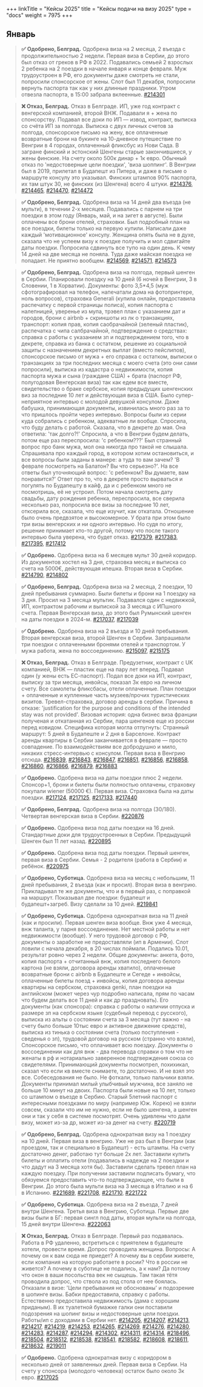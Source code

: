 +++
linkTitle = "Кейсы 2025"
title = "Кейсы подачи на визу 2025"
type = "docs"
weight = 7975
+++


## Январь


> **✅ Одобрено, Белград.** Одобрена виза на 2 месяца, 2 въезда с продолжительностью 2 недели. Первая виза в Сербии, до этого был отказ от греков в РФ в 2022. Подавались семьей 2 взрослых 2 ребенка на 2 поездки в начале января и конце февраля. Муж трудоустроен в РФ, его документы даже смотреть не стали, попросили спонсорское от жены. Слот был 11 декабря, попросили вернуть паспорта так как у них длинные праздники. Утром отвезла паспорта, в 15:00 забрала вклеенные.
> [#214301](https://t.me/c/1608823685/14535/214301)


> **❌ Отказ, Белград.** Отказ в Белграде. ИП, уже год контракт с венгерской компанией, второй ВНЖ. Подавали я + жена по спонсорству. Подавал все доки по ИП — извод, контракт, выписка со счёта ИП за полгода. Выписка с двух личных счетов за полгода, спонсорское письмо на жену, все оплаченные возвратные брони на букинге на 10-дневное путешествие по Венгрии в 4 городах, оплаченный фликсбус из Нови Сада. В загране финский и эстонский Шенгены старые закончившиеся, у жены финские. На счету около 500к динар + 1к евро. Обычный отказ по 'недостоверные цели поездки', 'виза шоппинг'. В Венгрии был в 2019, прилетал в Будапешт из Питера, и даже в письме о маршруте консулу это указывал. Финских штампов 90% паспорта, их там штук 30, не финских (из Шенгена) всего 4 штуки.
> [#214376](https://t.me/c/1608823685/14535/214376), [#214465](https://t.me/c/1608823685/14535/214465), [#214470](https://t.me/c/1608823685/14535/214470), [#214472](https://t.me/c/1608823685/14535/214472)


> **✅ Одобрено, Белград.** Одобрена виза на 14 дней два въезда (не мульти), в течении 2-х месяцев. Подавались с парнем на три поездки в этом году (Январь, май, и на зигет в августе). Были оплачены все брони отелей, страховки. Был подробный план на все поездки, билеты только на первую купили. Написали даже каждый 'мотивационное' консулу. Женщина опять была не в духе, сказала что не успеем визу к поездке получить и мол сдвигайте даты поездки. Попросила сдвинуть все тупо на один день. К чему 14 дней на две месяца не поняла. Туда даже майская поездка не попадает. Не приятно вообщем.
> [#214569](https://t.me/c/1608823685/14535/214569), [#214571](https://t.me/c/1608823685/14535/214571), [#214573](https://t.me/c/1608823685/14535/214573)


> **✅ Одобрено, Белград.** Одобрена виза на полгода, первый шенген в Сербии. Планировали поездку на 10 дней (6 ночей в Венгрии, 3 в Словении, 1 в Хорватии). Документы: фото 3,5*4,5 (муж сфотографировал на телефон, напечатали дома на фотопринтере, ноль вопросов), страховка Generali (купила онлайн, предоставила распечатку с первой страницы полиса), копия паспорта с налепницей, уверенье из мупа, трэвел план с указанием дат и городов, брони с airbnb + скриншоты из лк о транзакциях, транспорт: копия прав, копия саобрачайной (зеленый пластик), распечатка с чипа салбрачайной, подтверждение о средствах: справка с работы с указанием зп и подтверждением того, что в декрете, справка из банка с остатком, решение из социальной защиты с назначением декретных выплат (вместо пейслипов), спонсорское письмо от мужа + его справка c остатком, выписки о транзакциях за три последних месяца с моего счета (это они сами попросили), выписка из кадастра о недвижимости, копия паспорта мужа и сына (граждане США) + брата (паспорт РФ, полугодовая Венгерская виза) так как едем все вместе, свидетельство о браке сербское, копия предыдущих шенгенских виз за последние 10 лет и действующая виза в США. Было супер-неприятное интервью с молодой девушкой консулом. Даже бабушка, принимающая документы, извинилась много раз за то что пришлось пройти через интервью. Вопросы были из серии куда собрались с ребенком, адекватные ли вообще. Спросила, что буду делать с работой. Сказала, что в декрете до мая. Она ответила: 'так долго?!' Спросила, а что в Венгрии будем делать, потом еще раз переспросила: 'с ребенком???' Был странный вопрос про банк мужа, мол она никогда про такой не слышала. Спрашивала про каждый город, в котором хотим остановиться, и все вопросы были заданы в манере: а туда то вам зачем? 'В феврале посмотреть на Балатон? Вы что серьезно?'. На все ответы был уточняющий вопрос: 'с ребенком? Вы думаете, вам понравится?' Ответ про то, что в декрете просто вырваться и погулять по Будапешту в кайф, да и с ребенком много не посмотришь, её не устроил. Потом начала смотреть дату свадьбы, дату рождения ребенка, переспросила, все сверила несколько раз, попросила все визы за последние 10 лет, отксерила все, сказала, что еще изучит, как откатала. Отношение было очень предвзятое и высокомерное. У брата при этом было три визы венгерских и ни одного интервью. Но судя по итогу, решение принимает кто-то другой, потому что после такого интервью была уверена, что будет отказ.
> [#217379](https://t.me/c/1608823685/14535/217379), [#217383](https://t.me/c/1608823685/14535/217383), [#217395](https://t.me/c/1608823685/14535/217395), [#217412](https://t.me/c/1608823685/14535/217412)


> **✅ Одобрено.** Одобрена виза на 6 месяцев мульт 30 дней коридор. Из документов хостел на 3 дня, страховка месяц и выписка со счета на 5000€, действующая ипешка. Вторая виза в Сербии.
> [#214790](https://t.me/c/1608823685/14535/214790), [#214802](https://t.me/c/1608823685/14535/214802)


> **✅ Одобрено, Белград.** Одобрена виза на 2 месяца, 2 поездки, 10 дней пребывания суммарно. Были билеты и брони на 1 поездку на 3 дня. Просил на 3 месяца мультик. Подавался один с недвижкой, ИП, контрактом рабочим и выпиской за 3 месяца с ИПшного счета. Первая Венгерская виза, до этого был Румынский шенген на даты поездки в 2024-м.
> [#217037](https://t.me/c/1608823685/14535/217037), [#217039](https://t.me/c/1608823685/14535/217039)


> **✅ Одобрено.** Одобрена виза на 2 въезда и 10 дней пребывания. Вторая венгерская виза, второй Шенген в Сербии. Запрашивали три поездки с оплаченными бронями отелей и транспортом. У мужа работа, жена по воссоединению.
> [#215097](https://t.me/c/1608823685/14535/215097), [#215175](https://t.me/c/1608823685/14535/215175)


> **❌ Отказ, Белград.** Отказ в Белграде. Предузетник, контракт с UK компанией, ВНЖ — пластик еще на пару лет вперед. Подавал один (у жены есть ЕС-паспорт). Подал все доки на ИП, контракт, выписку за три месяца, инвойсы, показал 3к евро на личном счету. Все самолеты фликсбасы, отели оплаченные. План поездки + оплаченные и купленные часть музеев/прочих туристических визитов. Тревел-страховка, договор аренды в сербии. Причина в отказе: 'justification for the purpose and conditions of the intended stay was not provided'. Визовая история: одна бизнес виза франции полученая и откатанная из Сербии, пара шенгенов еще из россии перед ковидом. Специфика которая могла отпугнуть: Странный маршрут: 5 дней в Будапеште и 2 дня в Барселоне. Контракт аренды квартиры в Сербии заканчивается в феврале — просто совпадение. По взаимодействиям все добродушно и мило, никаких стресс-интервью с консулом. Первая виза в Венгрию отсюда.
> [#216839](https://t.me/c/1608823685/14535/216839), [#216843](https://t.me/c/1608823685/14535/216843), [#216847](https://t.me/c/1608823685/14535/216847), [#216851](https://t.me/c/1608823685/14535/216851), [#216856](https://t.me/c/1608823685/14535/216856), [#216858](https://t.me/c/1608823685/14535/216858), [#216860](https://t.me/c/1608823685/14535/216860), [#216866](https://t.me/c/1608823685/14535/216866), [#216879](https://t.me/c/1608823685/14535/216879), [#216883](https://t.me/c/1608823685/14535/216883)


> **✅ Одобрено.** Одобрена виза на даты поездки плюс 2 недели. Спонсор+1, брони и билеты были полностью оплачены, страховку покупали wiener (50000 €). Первая виза. Страховка была на даты поездки.
> [#217124](https://t.me/c/1608823685/14535/217124), [#217125](https://t.me/c/1608823685/14535/217125), [#217133](https://t.me/c/1608823685/14535/217133), [#217440](https://t.me/c/1608823685/14535/217440)


> **✅ Одобрено, Белград.** Одобрена виза на полгода (30/180). Четвертая венгерская виза в Сербии.
> [#220876](https://t.me/c/1608823685/14535/220876)


> **✅ Одобрено.** Одобрена виза под даты поездки на 16 дней. Стандартные доки для трудоустроенных в Сербии. Предыдущий Шенген был 11 лет назад.
> [#220895](https://t.me/c/1608823685/14535/220895)


> **✅ Одобрено.** Одобрена виза под даты поездки. Первый шенген, первая виза в Сербии. Семья - 2 родителя (работа в Сербии) и ребёнок.
> [#220975](https://t.me/c/1608823685/14535/220975)


> **✅ Одобрено, Суботица.** Одобрена виза на месяц с небольшим, 11 дней пребывания, 2 въезда (как и просил). Вторая виза в венгрию. Прикладывал те же документы, что и в первый раз, с поправкой на маршрут. Показывал две поездки: будапешт и будапешт+загреб. Визу сделали за 10 дней.
> [#219841](https://t.me/c/1608823685/14535/219841)


> **✅ Одобрено, Суботица.** Одобрена однократная виза на 11 дней (как и просили). Первая шенген виза вообще. Внж уже 4 месяца, внж таланта, у парня воссоединение. Нет местной работы и нет недвижимости (вообще). У него трудовой договор с РФ, документы о заработке не предоставляли (ип в Армении). Слот ловили с начала декабря, в 20 числах поймали. Подались 10.01, результат ровно через 2 недели. Общие документы: анкета, фото, копия паспорта + отчитанный внж, копия последнего белого картона (не взяли, договора аренды хватило), оплаченные возвратные брони с airbnb в Будапеште и Сегеде + инвойсы, оплаченные билеты поезд + инвойсы, копия договора аренды квартиры на сербском, страховка genki, план поездки на английском (может через чур подробно написала, прям по часам что будем делать все 11 дней и как др праздновать). Его документы (как спонсора): справка с работы о наличии отпуска и размере зп на сербском языке (судебный перевод с русского), выписка из альты о состоянии счета за 3 месяца (тут важно - на счету было больше 10тыс евро и активное движение средств), выписка из тинька о состоянии счета (только поступления - сведенья о зп), трудовой договор на русском (странно что взяли), Спонсорское письмо, что оплачивает всю поездку. Документы о воссоединении как для внж - два перевода справки о том что не женаты в рф и нотариально заверенное подтверждения союза со свидетелями. Принимающий документы посмотрел, похихикал, сказал что если кв вместе снимаете, то достаточно. И не взял это все. Собеседования не было. Не фоткали, только пальчики взяли. Документы принимал милый улыбчивый мужчина, все заняло не больше 10 минут на двоих. Паспорта были новые на 10 лет, только со штампом о въезде в Сербию. Старый 5летний паспорт с интересными поездками по миру (например Юж. Корею) не взяли совсем, сказали что им не нужно, если не было шенгена, а шенген они и так у себя в системе посмотрят. Очень удивлены что дали визу, может из-за др, может из-за денег на счету.
> [#220719](https://t.me/c/1608823685/14535/220719)


> **✅ Одобрено, Белград.** Одобрена однократная визу на 1 поездку на 10 дней. Первая виза в венгрию. Уже не раз был в Венгрии (как проездом, так и специально в Будапешт) - есть штампы. На счету достаточно денег, работаю тут больше 2х лет. Заставили купить билеты и оплатить отели (подавались в надежде на 2 поездки и что дадут на 3 месяца хотя бы). Заставили сделать тревел план на каждую поездку. При получении заставили подписать бумагу, что обязуемся предоставить что-то подтверждающее, что были в Венгрии. До этого была мульти виза на 3 месяца в Италию и на 6 в Испанию.
> [#221689](https://t.me/c/1608823685/14535/221689), [#221708](https://t.me/c/1608823685/14535/221708), [#221710](https://t.me/c/1608823685/14535/221710), [#221722](https://t.me/c/1608823685/14535/221722)


> **✅ Одобрено, Суботица.** Одобрена виза на 2 въезда, 7 дней внутри Шенгена. Третья виза в Венгрию, Суботица. Первые две визы были в БГ: первая сингл под даты, вторая мульти на полгода, 15 дней внутри Шенгена.
> [#222063](https://t.me/c/1608823685/14535/222063)


> **❌ Отказ, Белград.** Отказ в Белграде. Первый раз подавалась. Работа в РФ удаленно, встретиться с приятелем в будапеште хотели, провести время. Допрос проводила женщина. Вопросы: А почему он к вам сюда не приедет? А почему вы в сербии живете, если компания на которую работаете в росии? Что в россии не живется? А почему в суботице не подались, а к нам? Да потому что окон в ваши посольства век не сыщешь. Там такая тётя проводила допрос, что ствола из под стола от нее боялась. Отказали в визе: 'Цели пребывания не обоснованы' и подозрение в шопинге визы. Бабки предоставила, справку с работы. Естественно предоставила недвижимость (дама с хорошим приданым). В их туалетной бумажке галки они поставили подозрения на шопинг визы и недостоверные цели поездки. Работы/ип с доходами в Сербии нет.
> [#214205](https://t.me/c/1608823685/14535/214205), [#214207](https://t.me/c/1608823685/14535/214207), [#214213](https://t.me/c/1608823685/14535/214213), [#214217](https://t.me/c/1608823685/14535/214217), [#214219](https://t.me/c/1608823685/14535/214219), [#214253](https://t.me/c/1608823685/14535/214253), [#214265](https://t.me/c/1608823685/14535/214265), [#214269](https://t.me/c/1608823685/14535/214269), [#214276](https://t.me/c/1608823685/14535/214276), [#214280](https://t.me/c/1608823685/14535/214280), [#214283](https://t.me/c/1608823685/14535/214283), [#214287](https://t.me/c/1608823685/14535/214287), [#214294](https://t.me/c/1608823685/14535/214294), [#214302](https://t.me/c/1608823685/14535/214302), [#214311](https://t.me/c/1608823685/14535/214311), [#214314](https://t.me/c/1608823685/14535/214314), [#218496](https://t.me/c/1608823685/14535/218496), [#218504](https://t.me/c/1608823685/14535/218504), [#218512](https://t.me/c/1608823685/14535/218512), [#218538](https://t.me/c/1608823685/14535/218538), [#218541](https://t.me/c/1608823685/14535/218541), [#218582](https://t.me/c/1608823685/14535/218582), [#218608](https://t.me/c/1608823685/14535/218608), [#218611](https://t.me/c/1608823685/14535/218611), [#218632](https://t.me/c/1608823685/14535/218632), [#219011](https://t.me/c/1608823685/14535/219011)


> **✅ Одобрено.** Одобрена однократная визу с коридором в несколько дней от заявленных дней. Первая виза в Сербии. На счету у спонсора (молодого человека) остаток было около 3к евро.
> [#217025](https://t.me/c/1608823685/14535/217025)


